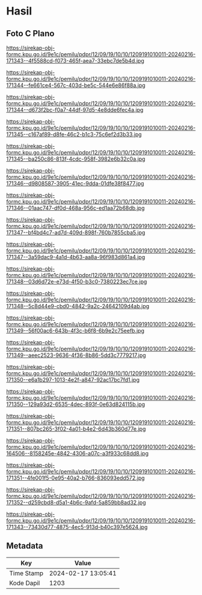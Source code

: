 # Hasil

## Foto C Plano

https://sirekap-obj-formc.kpu.go.id/9e1c/pemilu/pdpr/12/09/19/10/10/1209191010011-20240216-171343--4f5588cd-f073-465f-aea7-33ebc7de5b4d.jpg

https://sirekap-obj-formc.kpu.go.id/9e1c/pemilu/pdpr/12/09/19/10/10/1209191010011-20240216-171344--fe661ce4-567c-403d-be5c-544e6e86f88a.jpg

https://sirekap-obj-formc.kpu.go.id/9e1c/pemilu/pdpr/12/09/19/10/10/1209191010011-20240216-171344--d673f2bc-f0a7-44df-97d5-4e8dde6fec4a.jpg

https://sirekap-obj-formc.kpu.go.id/9e1c/pemilu/pdpr/12/09/19/10/10/1209191010011-20240216-171345--c167af89-d8fe-46c2-b1c3-75c6ef2d3b33.jpg

https://sirekap-obj-formc.kpu.go.id/9e1c/pemilu/pdpr/12/09/19/10/10/1209191010011-20240216-171345--ba250c86-813f-4cdc-958f-3982e6b32c0a.jpg

https://sirekap-obj-formc.kpu.go.id/9e1c/pemilu/pdpr/12/09/19/10/10/1209191010011-20240216-171346--d9808587-3905-41ec-9dda-01dfe38f8477.jpg

https://sirekap-obj-formc.kpu.go.id/9e1c/pemilu/pdpr/12/09/19/10/10/1209191010011-20240216-171346--01aac747-df0d-468a-956c-ed1aa72b68db.jpg

https://sirekap-obj-formc.kpu.go.id/9e1c/pemilu/pdpr/12/09/19/10/10/1209191010011-20240216-171347--bf4bd4c7-ad7d-409d-898f-760b7855cba5.jpg

https://sirekap-obj-formc.kpu.go.id/9e1c/pemilu/pdpr/12/09/19/10/10/1209191010011-20240216-171347--3a59dac9-4a1d-4b63-aa8a-96f983d861a4.jpg

https://sirekap-obj-formc.kpu.go.id/9e1c/pemilu/pdpr/12/09/19/10/10/1209191010011-20240216-171348--03d6d72e-e73d-4f50-b3c0-7380223ec7ce.jpg

https://sirekap-obj-formc.kpu.go.id/9e1c/pemilu/pdpr/12/09/19/10/10/1209191010011-20240216-171348--5c8d44e9-cbd0-4842-9a2c-24642109d4ab.jpg

https://sirekap-obj-formc.kpu.go.id/9e1c/pemilu/pdpr/12/09/19/10/10/1209191010011-20240216-171349--56f00ac6-643b-4f3c-b6f8-6b9e2c75eefb.jpg

https://sirekap-obj-formc.kpu.go.id/9e1c/pemilu/pdpr/12/09/19/10/10/1209191010011-20240216-171349--aeec2523-9636-4f36-8b86-5dd3c7779217.jpg

https://sirekap-obj-formc.kpu.go.id/9e1c/pemilu/pdpr/12/09/19/10/10/1209191010011-20240216-171350--e6a1b297-1013-4e2f-a847-92ac17bc7fd1.jpg

https://sirekap-obj-formc.kpu.go.id/9e1c/pemilu/pdpr/12/09/19/10/10/1209191010011-20240216-171350--129a93d2-6535-4dec-893f-0e63d824115b.jpg

https://sirekap-obj-formc.kpu.go.id/9e1c/pemilu/pdpr/12/09/19/10/10/1209191010011-20240216-171351--807bc265-3f02-4a01-b4e2-6d43b360d77e.jpg

https://sirekap-obj-formc.kpu.go.id/9e1c/pemilu/pdpr/12/09/19/10/10/1209191010011-20240216-164506--8158245e-4842-4306-a07c-a3f933c68dd8.jpg

https://sirekap-obj-formc.kpu.go.id/9e1c/pemilu/pdpr/12/09/19/10/10/1209191010011-20240216-171351--4fe001f5-0e95-40a2-b766-836093edd572.jpg

https://sirekap-obj-formc.kpu.go.id/9e1c/pemilu/pdpr/12/09/19/10/10/1209191010011-20240216-171352--d259cbd8-d5a1-4b6c-9afd-5a859bb8ad32.jpg

https://sirekap-obj-formc.kpu.go.id/9e1c/pemilu/pdpr/12/09/19/10/10/1209191010011-20240216-171343--73430d77-4875-4ec5-913d-b40c397e5624.jpg


## Metadata

| Key        | Value               |
| ---------- | ------------------- |
| Time Stamp | 2024-02-17 13:05:41 |
| Kode Dapil | 1203                |



